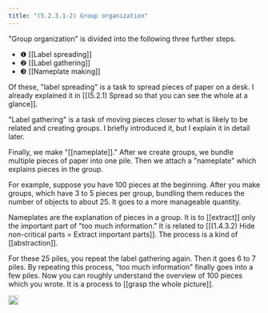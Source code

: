 ```yaml
---
title: "(5.2.3.1-2) Group organization"
---
```


"Group organization" is divided into the following three further steps.

- ❶ [[Label spreading]]
- ❷ [[Label gathering]]
- ❸ [[Nameplate making]]

Of these, "label spreading" is a task to spread pieces of paper on a desk. I already explained it in [[(5.2.1) Spread so that you can see the whole at a glance]].

"Label gathering" is a task of moving pieces closer to what is likely to be related and creating groups. I briefly introduced it, but I explain it in detail later.

Finally, we make "[[nameplate]]." After we create groups, we bundle multiple pieces of paper into one pile. Then we attach a "nameplate" which explains pieces in the group.

For example, suppose you have 100 pieces at the beginning. After you make groups, which have 3 to 5 pieces per group, bundling them reduces the number of objects to about 25. It goes to a more manageable quantity.

Nameplates are the explanation of pieces in a group. It is to [[extract]] only the important part of "too much information." It is related to [[(1.4.3.2) Hide non-critical parts = Extract important parts]]. The process is a kind of [[abstraction]].

For these 25 piles, you repeat the label gathering again. Then it goes 6 to 7 piles. By repeating this process, "too much information" finally goes into a few piles. Now you can roughly understand the overview of 100 pieces which you wrote. It is a process to [[grasp the whole picture]].

<img src='https://scrapbox.io/api/pages/nishio-en/en/icon' alt='en.icon' height="19.5"/>